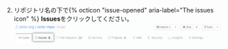 2. リポジトリ名の下で{% octicon "issue-opened" aria-label="The issues icon" %} **Issues**をクリックしてください。 ![Issueタブ](/assets/images/help/repository/repo-tabs-issues.png)
